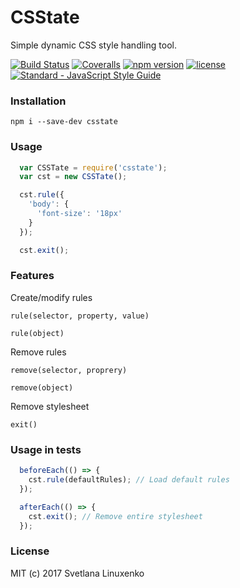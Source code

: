 # CSState

Simple dynamic CSS style handling tool.


[![Build Status](https://img.shields.io/travis/linuxenko/csstate.svg?style=flat-square)](https://travis-ci.org/linuxenko/csstate) [![Coveralls](https://img.shields.io/coveralls/linuxenko/csstate/master.svg?style=flat-square)](https://coveralls.io/github/linuxenko/csstate) [![npm version](https://img.shields.io/npm/v/csstate.svg?style=flat-square)](https://www.npmjs.com/package/csstate) [![license](https://img.shields.io/github/license/linuxenko/csstate.svg?style=flat-square)]() [![Standard - JavaScript Style Guide](https://img.shields.io/badge/code%20style-standard-brightgreen.svg?style=flat-square)](http://standardjs.com/)

### Installation

```
npm i --save-dev csstate
```

### Usage

```js
  var CSSTate = require('csstate');
  var cst = new CSSTate();

  cst.rule({
    'body': {
      'font-size': '18px'
    }
  });

  cst.exit();
```

### Features

Create/modify rules

`rule(selector, property, value)`

`rule(object)`

Remove rules

`remove(selector, proprery)`

`remove(object)`

Remove stylesheet

`exit()`

### Usage in tests

```js
  beforeEach(() => {
    cst.rule(defaultRules); // Load default rules
  });

  afterEach(() => {
    cst.exit(); // Remove entire stylesheet
  });
```

### License

MIT (c) 2017 Svetlana Linuxenko
